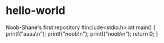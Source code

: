 # hello-world
Noob-Shane's first repository
#include<stdio.h>
int main()
{
  printf("aaaa\n");
  printf("noob\n");
  printf("noob\n");
  return 0;
}
